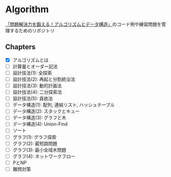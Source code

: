 # Algorithm

[「問題解決力を鍛える！アルゴリズムとデータ構造」](https://bookclub.kodansha.co.jp/product?item=0000275430)のコード例や練習問題を管理するためのリポジトリ

## Chapters
- [x] アルゴリズムとは
- [ ] 計算量とオーダー記法
- [ ] 設計技法(1): 全探索
- [ ] 設計技法(2): 再起と分割統治法
- [ ] 設計技法(3): 動的計画法
- [ ] 設計技法(4): 二分探索法
- [ ] 設計技法(5): 貪欲法
- [ ] データ構造(1): 配列, 連結リスト, ハッシュテーブル
- [ ] データ構造(2): スタックとキュー
- [ ] データ構造(3): グラフと木
- [ ] データ構造(4): Union-Find
- [ ] ソート
- [ ] グラフ(1): グラフ探索
- [ ] グラフ(2): 最短路問題
- [ ] グラフ(3): 最小全域木問題
- [ ] グラフ(4): ネットワークフロー
- [ ] PとNP
- [ ] 難問対策